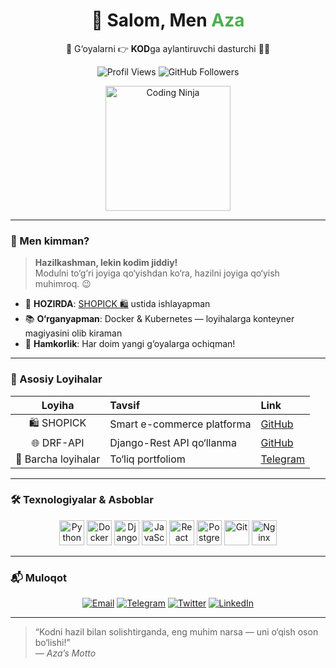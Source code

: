 <div align="center">
  <h1>👋 Salom, Men <span style="color:#4CAF50;">Aza</span></h1>
  <p>🚀 G‘oyalarni 👉 <strong>KOD</strong>ga aylantiruvchi dasturchi 👨‍💻</p>
  <p>
    <img src="https://komarev.com/ghpvc/?username=yaxshioken&label=Profil%20kirishlari&color=4CAF50&style=flat" alt="Profil Views" />
    <img src="https://img.shields.io/github/followers/yaxshioken?label=Followers&style=social" alt="GitHub Followers" />
  </p>
  <p>
    <img src="https://media.giphy.com/media/26tknCqiJrBQG6bxC/giphy.gif" alt="Coding Ninja" width="200"/>
  </p>
</div>

---

### 🔮 Men kimman?
> **Hazilkashman, lekin kodim jiddiy!**  
> Modulni to‘g‘ri joyiga qo‘yishdan ko‘ra, hazilni joyiga qo‘yish muhimroq. 😉

- 🔨 **HOZIRDA**: [SHOPICK 🛍️](https://github.com/yaxshioken/shopick) ustida ishlayapman  
- 📚 **O‘rganyapman**: Docker & Kubernetes — loyihalarga konteyner magiyasini olib kiraman  
- 🤝 **Hamkorlik**: Har doim yangi g‘oyalarga ochiqman!  

---

### 💎 Asosiy Loyihalar
| Loyiha | Tavsif | Link |
| :---: | :--- | :--- |
| 🛍️ SHOPICK | Smart e-commerce platforma | [GitHub](https://github.com/yaxshioken/shopick) |
| 🌐 DRF-API | Django-Rest API qo‘llanma | [GitHub](https://github.com/yaxshioken/Django-Rest-Framework) |
| 🔗 Barcha loyihalar | To‘liq portfoliom | [Telegram](https://t.me/Baratov_777) |

---

### 🛠️ Texnologiyalar & Asboblar
<p align="center">
  <img src="https://cdn.jsdelivr.net/gh/devicons/devicon/icons/python/python-original.svg" alt="Python" width="40" height="40"/>
  <img src="https://cdn.jsdelivr.net/gh/devicons/devicon/icons/docker/docker-original.svg" alt="Docker" width="40" height="40"/>
  <img src="https://cdn.jsdelivr.net/gh/devicons/devicon/icons/django/django-original.svg" alt="Django" width="40" height="40"/>
  <img src="https://cdn.jsdelivr.net/gh/devicons/devicon/icons/javascript/javascript-original.svg" alt="JavaScript" width="40" height="40"/>
  <img src="https://cdn.jsdelivr.net/gh/devicons/devicon/icons/react/react-original.svg" alt="React" width="40" height="40"/>
  <img src="https://cdn.jsdelivr.net/gh/devicons/devicon/icons/postgresql/postgresql-original.svg" alt="PostgreSQL" width="40" height="40"/>
  <img src="https://cdn.jsdelivr.net/gh/devicons/devicon/icons/git/git-original.svg" alt="Git" width="40" height="40"/>
  <img src="https://cdn.jsdelivr.net/gh/devicons/devicon/icons/nginx/nginx-original.svg" alt="Nginx" width="40" height="40"/>
</p>

---

### 📬 Muloqot 
<div align="center">
  <a href="mailto:yaxshioken@gmail.com"><img src="https://img.shields.io/badge/✉️-Email-informational?logo=gmail" alt="Email"/></a>
  <a href="https://t.me/Baratov_777"><img src="https://img.shields.io/badge/💬-Telegram-blue?logo=telegram" alt="Telegram"/></a>
  <a href="https://twitter.com/yaxshioken"><img src="https://img.shields.io/badge/🐦-Twitter-blue?logo=twitter" alt="Twitter"/></a>
  <a href="https://linkedin.com/in/yaxshioken"><img src="https://img.shields.io/badge/🔗-LinkedIn-blue?logo=linkedin" alt="LinkedIn"/></a>
</div>

---

> “Kodni hazil bilan solishtirganda, eng muhim narsa — uni o‘qish oson bo‘lishi!”  
> _— Aza’s Motto_
